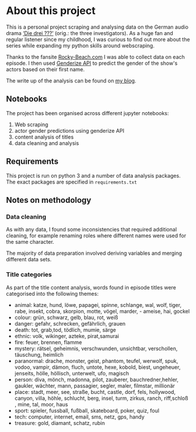 # About this project

This is a personal project scraping and analysing data on the German audio drama [‘Die drei ???’](https://de.wikipedia.org/wiki/Die_drei_%3F%3F%3F) (orig.: the three investigators). As a huge fan and regular listener since my childhood, I was curious to find out more about the series while expanding my python skills around webscraping. 

Thanks to the fansite [Rocky-Beach.com](https://www.rocky-beach.com/php/wordpress/) I was able to collect data on each episode. I then used [Genderize API](https://github.com/SteelPangolin/genderize) to predict the gender of the show's actors based on their first name. 

The write up of the analysis can be found on [my blog](https://inside-numbers.com/germanys-most-popular-audio-drama-in-numbers). 

## Notebooks

The project has been organised across different jupyter notebooks:

1. Web scraping
2. actor gender predictions using genderize API
3. content analysis of titles
4. data cleaning and analysis

## Requirements
This project is run on python 3 and a number of data analysis packages.
The exact packages are specified in ```requirements.txt``` 

## Notes on methodology

### Data cleaning

As with any data, I found some inconsistencies that required additional cleaning, for example renaming roles where different names were used for the same character. 

The majority of data preparation involved deriving variables and merging different data sets.


### Title categories
As part of the title content analysis, words found in episode titles were categorised into the following themes:

- animal: katze, hund, löwe, papagei, spinne, schlange, wal, wolf, tiger, rabe, insekt, cobra, skorpion, motte, vögel, marder, - ameise, hai, gockel
- colour: grün, schwarz, gelb, blau, rot, weiß
- danger: gefahr, schrecken, gefährlich, grauen
- death: tot, grab,tod, tödlich, mumie, särge
- ethnic: volk, wikinger, azteke, pirat,samurai
- fire: feuer, brennen, flamme
- mystery: rätsel, geheimnis, verschwunden, unsichtbar, verschollen, täuschung, heimlich
- paranormal: drache, monster, geist, phantom, teufel, werwolf, spuk, vodoo, vampir, dämon, fluch, untote, hexe, kobold, biest, ungeheuer, jenseits, hölle, höllisch, unterwelt, ufo, magisch
- person: diva, mönch,  madonna, pilot, zauberer, bauchredner,hehler, gaukler, wächter, mann, passagier, segler, maler, filmstar, millionär
- place: stadt, meer, see, straße, bucht, castle, dorf, fels, hollywood, canyon, villa, höhle, schlucht, berg, insel, turm, zirkus, ranch, riff,schloß , mine, tal, moor, haus
- sport: spieler, fussball, fußball, skateboard, poker, quiz, foul
- tech: computer, internet, email, sms, netz, gps, handy
- treasure: gold, diamant, schatz, rubin


